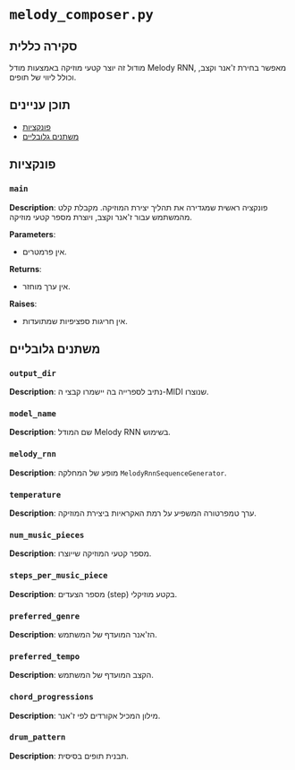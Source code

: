 # `melody_composer.py`

## סקירה כללית

מודול זה יוצר קטעי מוזיקה באמצעות מודל Melody RNN, מאפשר בחירת ז'אנר וקצב, וכולל ליווי של תופים.

## תוכן עניינים

- [פונקציות](#functions)
- [משתנים גלובליים](#global-variables)

## פונקציות

### `main`

**Description**: פונקציה ראשית שמגדירה את תהליך יצירת המוזיקה. מקבלת קלט מהמשתמש עבור ז'אנר וקצב, ויוצרת מספר קטעי מוזיקה.

**Parameters**:
- אין פרמטרים.

**Returns**:
- אין ערך מוחזר.

**Raises**:
- אין חריגות ספציפיות שמתועדות.

## משתנים גלובליים

### `output_dir`
**Description**: נתיב לספרייה בה יישמרו קבצי ה-MIDI שנוצרו.

### `model_name`
**Description**: שם המודל Melody RNN בשימוש.

### `melody_rnn`
**Description**: מופע של המחלקה `MelodyRnnSequenceGenerator`.

### `temperature`
**Description**: ערך טמפרטורה המשפיע על רמת האקראיות ביצירת המוזיקה.

### `num_music_pieces`
**Description**: מספר קטעי המוזיקה שייוצרו.

### `steps_per_music_piece`
**Description**: מספר הצעדים (step) בקטע מוזיקלי.

### `preferred_genre`
**Description**: הז'אנר המועדף של המשתמש.

### `preferred_tempo`
**Description**: הקצב המועדף של המשתמש.

### `chord_progressions`
**Description**: מילון המכיל אקורדים לפי ז'אנר.

### `drum_pattern`
**Description**: תבנית תופים בסיסית.